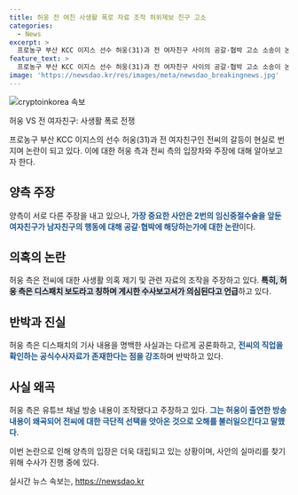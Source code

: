 ```yaml
---
title: 허웅 전 여친 사생활 폭로 자료 조작 허위제보 친구 고소
categories:
  - News
excerpt: >
  프로농구 부산 KCC 이지스 선수 허웅(31)과 전 여자친구 사이의 공갈·협박 고소 소송이 논란을 빚고 있다. 노 변호사는 전씨의 2차 가해 주장에 대해 사생활 폭로 자료 조작 의혹 제기하며 반박했다. 또한, 유튜브 채널 방송 내용도 조작됐다고 주장했다. 그리고 2차 가해에 대한 엄정 대응을 강조하며 전씨의 옛 친구를 허위사실 적시 명예훼손으로 고소할 예정이라고 밝혔다. 현재 양측이 진실 공방을 이어가는 가운데 논란이 가중되고 있다.
feature_text: >
  프로농구 부산 KCC 이지스 선수 허웅(31)과 전 여자친구 사이의 공갈·협박 고소 소송이 논란을 빚고 있다. 노 변호사는 전씨의 2차 가해 주장에 대해 사생활 폭로 자료 조작 의혹 제기하며 반박했다. 또한, 유튜브 채널 방송 내용도 조작됐다고 주장했다. 그리고 2차 가해에 대한 엄정 대응을 강조하며 전씨의 옛 친구를 허위사실 적시 명예훼손으로 고소할 예정이라고 밝혔다. 현재 양측이 진실 공방을 이어가는 가운데 논란이 가중되고 있다.
image: 'https://newsdao.kr/res/images/meta/newsdao_breakingnews.jpg'
---
```


<p><img src="https://newsdao.kr/res/images/meta/newsdao_breakingnews.jpg" alt="cryptoinkorea 속보" /></p>

<p>허웅 VS 전 여자친구: 사생활 폭로 전쟁</p>

<p>프로농구 부산 KCC 이지스의 선수 허웅(31)과 전 여자친구인 전씨의 갈등이 현실로 번지며 논란이 되고 있다. 이에 대한 허웅 측과 전씨 측의 입장차와 주장에 대해 알아보고자 한다. </p>

<h2 data-ke-size="size26">양측 주장</h2>

<p>양측이 서로 다른 주장을 내고 있으나, <b><span style="color: #1a5490;">가장 중요한 사안은 2번의 임신중절수술을 앞둔 여자친구가 남자친구의 행동에 대해 공갈·협박에 해당하는가에 대한 논란</span></b>이다.</p>

<h2 data-ke-size="size26">의혹의 논란</h2>

<p>허웅 측은 전씨에 대한 사생활 의혹 제기 및 관련 자료의 조작을 주장하고 있다. <b><span style="background-color: #21538527;">특히, 허웅 측은 디스패치 보도라고 칭하며 게시한 수사보고서가 의심된다고 언급</span></b>하고 있다. </p>

<h2 data-ke-size="size26">반박과 진실</h2>

<p>허웅 측은 디스패치의 기사 내용을 명백한 사실과는 다르게 공론화하고, <b><span style="color: #1a5490;">전씨의 직업을 확인하는 공식수사자료가 존재한다는 점을 강조</span></b>하며 반박하고 있다.</p>

<h2 data-ke-size="size26">사실 왜곡</h2>

<p>허웅 측은 유튜브 채널 방송 내용이 조작됐다고 주장하고 있다. <b><span style="color: #1a5490;">그는 허웅이 출연한 방송 내용이 왜곡되어 전씨에 대한 극단적 선택을 앗아온 것으로 오해를 불러일으킨다고 말했다</span></b>.</p>

<p>이번 논란으로 인해 양측의 입장은 더욱 대립되고 있는 상황이며, 사안의 실마리를 찾기 위해 수사가 진행 중에 있다. </p>
실시간 뉴스 속보는, <a href="https://newsdao.kr" rel="dofollow">https://newsdao.kr</a>


